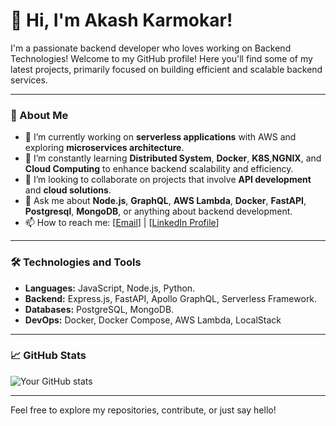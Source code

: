 # 👋 Hi, I'm Akash Karmokar!

I'm a passionate backend developer who loves working on Backend Technologies! Welcome to my GitHub profile! Here you'll find some of my latest projects, primarily focused on building efficient and scalable backend services.

---

### 🚀 About Me

- 🔭 I’m currently working on **serverless applications** with AWS and exploring **microservices architecture**.
- 🌱 I’m constantly learning **Distributed System**, **Docker**, **K8S**,**NGNIX**, and **Cloud Computing** to enhance backend scalability and efficiency.
- 👯 I’m looking to collaborate on projects that involve **API development** and **cloud solutions**.
- 💬 Ask me about **Node.js**, **GraphQL**, **AWS Lambda**, **Docker**, **FastAPI**, **Postgresql**, **MongoDB**, or anything about backend development.
- 📫 How to reach me: [[Email](akashcsemu@gmail.com)] | [[LinkedIn Profile](https://www.linkedin.com/in/akashcsemu/)]

---

### 🛠️ Technologies and Tools

- **Languages:** JavaScript, Node.js, Python.
- **Backend:** Express.js, FastAPI, Apollo GraphQL, Serverless Framework.
- **Databases:** PostgreSQL, MongoDB.
- **DevOps:** Docker, Docker Compose, AWS Lambda, LocalStack

---

### 📈 GitHub Stats

![Your GitHub stats](https://github-readme-stats.vercel.app/api?username=Akashkarmokar&show_icons=true&theme=radical)

---

Feel free to explore my repositories, contribute, or just say hello!
